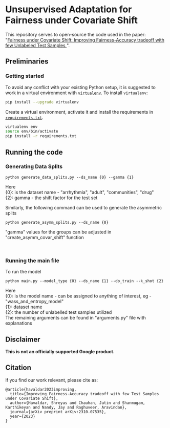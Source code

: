 # Unsupervised Adaptation for Fairness under Covariate Shift

This repository serves to open-source the code used in the paper: "[Fairness under Covariate Shift: Improving Fairness-Accuracy tradeoff with few Unlabeled Test Samples
](https://arxiv.org/abs/2310.07535)".

## Preliminaries
### Getting started

To avoid any conflict with your existing Python setup, it is suggested to work in a virtual environment with [`virtualenv`](https://docs.python-guide.org/dev/virtualenvs/). To install `virtualenv`:
```bash
pip install --upgrade virtualenv
```
Create a virtual environment, activate it and install the requirements in [`requirements.txt`](requirements.txt).
```bash
virtualenv env
source env/bin/activate
pip install -r requirements.txt
```
## Running the code
### Generating Data Splits

```
python generate_data_splits.py --ds_name {0} --gamma {1}
```
Here<br />
{0}: is the dataset name - "arrhythmia", "adult", "communities", "drug" <br />
{2}: gamma - the shift factor for the test set <br />

Similarly, the following command can be used to generate the asymmetric splits
```
python generate_asymm_splits.py --ds_name {0}
```
"gamma" values for the groups can be adjusted in "create_asymm_covar_shift" function

<br />

### Running the main file
To run the model
```
python main.py --model_type {0} --ds_name {1} --do_train --k_shot {2}
```
Here<br />
{0}: is the model name - can be assigned to anything of interest, eg - "wass_and_entropy_model" <br />
{1}: dataset name <br />
{2}: the number of unlabelled test samples utilized <br />
The remaining arguments can be found in "arguments.py" file with explanations

## Disclaimer

**This is not an officially supported Google product.**

## Citation

If you find our work relevant, please cite as: 

```
@article{havaldar2023improving,
  title={Improving Fairness-Accuracy tradeoff with few Test Samples under Covariate Shift},
  author={Havaldar, Shreyas and Chauhan, Jatin and Shanmugam, Karthikeyan and Nandy, Jay and Raghuveer, Aravindan},
  journal={arXiv preprint arXiv:2310.07535},
  year={2023}
}
```
